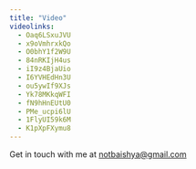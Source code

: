 ```yaml
---
title: "Video"
videolinks:
  - Oaq6LSxuJVU
  - x9oVmhrxkQo
  - O0bhY1f2W9U
  - 84nRKIjH4us
  - iI9z4BjaUio
  - I6YVHEdHn3U
  - ou5ywIf9XJs
  - Yk78MKkqWFI
  - fN9hHnEUtU0
  - PMe_ucpi6lU
  - 1FlyUI59k6M
  - K1pXpFXymu8
---
```


Get in touch with me at notbaishya@gmail.com
